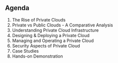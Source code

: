 ## Agenda

1. The Rise of Private Clouds
2. Private vs Public Clouds - A Comparative Analysis
3. Understanding Private Cloud Infrastructure
4. Designing & Deploying a Private Cloud
5. Managing and Operating a Private Cloud
6. Security Aspects of Private Cloud
7. Case Studies
8. Hands-on Demonstration
